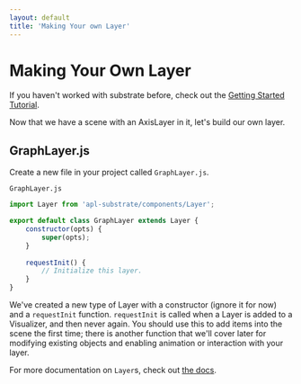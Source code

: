 ```yaml
---
layout: default
title: 'Making Your own Layer'
---
```


# Making Your Own Layer
If you haven't worked with substrate before, check out the [Getting Started Tutorial](0).

Now that we have a scene with an AxisLayer in it, let's build our own layer.

## GraphLayer.js

Create a new file in your project called `GraphLayer.js`.

`GraphLayer.js`
```js
import Layer from 'apl-substrate/components/Layer';

export default class GraphLayer extends Layer {
    constructor(opts) {
        super(opts);
    }
    
    requestInit() {
        // Initialize this layer.
    }
}
```

We've created a new type of Layer with a constructor (ignore it for now) and a `requestInit` function. `requestInit` is called when a Layer is added to a Visualizer, and then never again. You should use this to add items into the scene the first time; there is another function that we'll cover later for modifying existing objects and enabling animation or interaction with your layer.

For more documentation on `Layer`s, check out [the docs](https://jhuapl-boss.github.io/substrate/api/Layer).
